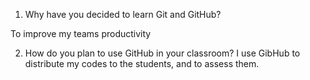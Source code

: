 1. Why have you decided to learn Git and GitHub?

To improve my teams productivity

2. How do you plan to use GitHub in your classroom?
I use GibHub to distribute my codes to the students, and to assess them.
